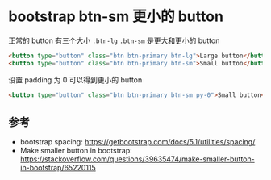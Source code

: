 # bootstrap btn-sm 更小的 button

[//]: <> (bootstrap, button)

正常的 button 有三个大小 `.btn-lg` `.btn-sm` 是更大和更小的 button

```html
<button type="button" class="btn btn-primary btn-lg">Large button</button>
<button type="button" class="btn btn-primary btn-sm">Small button</button>
```

设置 padding 为 0 可以得到更小的 button

```html
<button type="button" class="btn btn-primary btn-sm py-0">Small button</button>
```

## 参考

- bootstrap spacing: <https://getbootstrap.com/docs/5.1/utilities/spacing/>
- Make smaller button in bootstrap: <https://stackoverflow.com/questions/39635474/make-smaller-button-in-bootstrap/65220115>
